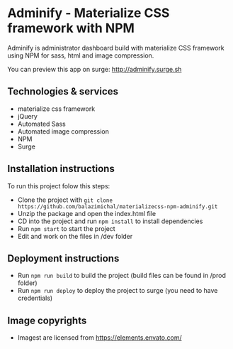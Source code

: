 # Adminify - Materialize CSS framework with NPM

Adminify is administrator dashboard build with materialize CSS framework using NPM for sass, html and image compression.

You can preview this app on surge: http://adminify.surge.sh

## Technologies & services

- materialize css framework
- jQuery
- Automated Sass
- Automated image compression
- NPM
- Surge

## Installation instructions

To run this project folow this steps:

- Clone the project with `git clone https://github.com/balazimichal/materializecss-npm-adminify.git`
- Unzip the package and open the index.html file
- CD into the project and run `npm install` to install dependencies
- Run `npm start` to start the project
- Edit and work on the files in /dev folder

## Deployment instructions

- Run `npm run build` to build the project (build files can be found in /prod folder)
- Run `npm run deploy` to deploy the project to surge (you need to have credentials)

## Image copyrights

- Imagest are licensed from https://elements.envato.com/

